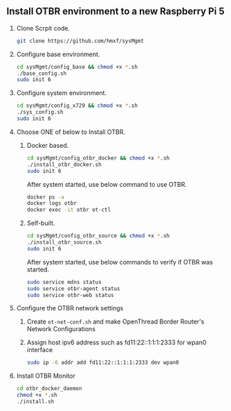 ## Install OTBR environment to a new Raspberry Pi 5

1. Clone Scrpit code.

    ```bash
    git clone https://github.com/hmxf/sysMgmt
    ```
2. Configure base environment.

    ```bash
    cd sysMgmt/config_base && chmod +x *.sh
    ./base_config.sh
    sudo init 6
    ```
3. Configure system environment.

    ```bash
    cd sysMgmt/config_x729 && chmod +x *.sh
    ./sys_config.sh
    sudo init 6
    ```
4. Choose ONE of below to Install OTBR.

    1. Docker based.

        ```bash
        cd sysMgmt/config_otbr_docker && chmod +x *.sh
        ./install_otbr_docker.sh
        sudo init 6
        ```
    
        After system started, use below command to use OTBR.

        ```bash
        docker ps -a
        docker logs otbr
        docker exec -it otbr ot-ctl
        ```

    2. Self-built.

        ```bash
        cd sysMgmt/config_otbr_source && chmod +x *.sh
        ./install_otbr_source.sh
        sudo init 6
        ```

        After system started, use below commands to verify if OTBR was started.

        ```bash
        sudo service mdns status
        sudo service otbr-agent status
        sudo service otbr-web status
        ```

5. Configure the OTBR network settings

    1. Create `ot-net-conf.sh` and make OpenThread Border Router's Network Configurations

    2. Assign host ipv6 address such as fd11:22::1:1:1:2333 for wpan0 interface
        
        ```bash
        sudo ip -6 addr add fd11:22::1:1:1:2333 dev wpan0
        ```

6. Install OTBR Monitor

    ```bash
    cd otbr_docker_daemon
    chmod +x *.sh
    ./install.sh
    ```
